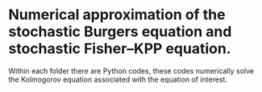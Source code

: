 Numerical approximation of the stochastic Burgers equation and stochastic Fisher–KPP equation.
==============================================================================================

Within each folder there are Python codes, these codes numerically solve the Kolmogorov equation associated with the equation of interest.
